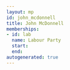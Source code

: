 ```yaml
---
layout: mp
id: john_mcdonnell
title: John McDonnell
memberships:
- id: lab
  name: Labour Party
  start: 
  end: 
autogenerated: true
---
```

